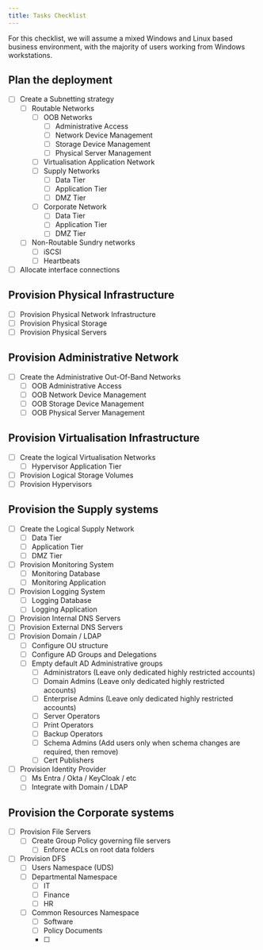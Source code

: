 ```yaml
---
title: Tasks Checklist
---
```


For this checklist, we will assume a mixed Windows and Linux based business environment, with the majority of users working from Windows workstations.

## Plan the deployment

- [ ] Create a Subnetting strategy
  - [ ] Routable Networks
    - [ ] OOB Networks
      - [ ] Administrative Access
      - [ ] Network Device Management
      - [ ] Storage Device Management
      - [ ] Physical Server Management
    - [ ] Virtualisation Application Network
    - [ ] Supply Networks
      - [ ] Data Tier
      - [ ] Application Tier
      - [ ] DMZ Tier
    - [ ] Corporate Network
      - [ ] Data Tier
      - [ ] Application Tier
      - [ ] DMZ Tier
  - [ ] Non-Routable Sundry networks
    - [ ] iSCSI
    - [ ] Heartbeats
- [ ] Allocate interface connections

## Provision Physical Infrastructure

- [ ] Provision Physical Network Infrastructure
- [ ] Provision Physical Storage
- [ ] Provision Physical Servers

## Provision Administrative Network
- [ ] Create the Administrative Out-Of-Band Networks
  - [ ] OOB Administrative Access
  - [ ] OOB Network Device Management 
  - [ ] OOB Storage Device Management
  - [ ] OOB Physical Server Management

## Provision Virtualisation Infrastructure
- [ ] Create the logical Virtualisation Networks
  - [ ] Hypervisor Application Tier
- [ ] Provision Logical Storage Volumes
- [ ] Provision Hypervisors

## Provision the Supply systems

- [ ] Create the Logical Supply Network
  - [ ] Data Tier
  - [ ] Application Tier
  - [ ] DMZ Tier
- [ ] Provision Monitoring System
  - [ ] Monitoring Database
  - [ ] Monitoring Application
- [ ] Provision Logging System
  - [ ] Logging Database
  - [ ] Logging Application
- [ ] Provision Internal DNS Servers
- [ ] Provision External DNS Servers
- [ ] Provision Domain / LDAP
  - [ ] Configure OU structure
  - [ ] Configure AD Groups and Delegations
  - [ ] Empty default AD Administrative groups
    - [ ] Administrators (Leave only dedicated highly restricted accounts)
    - [ ] Domain Admins (Leave only dedicated highly restricted accounts)
    - [ ] Enterprise Admins (Leave only dedicated highly restricted accounts)
    - [ ] Server Operators
    - [ ] Print Operators
    - [ ] Backup Operators
    - [ ] Schema Admins (Add users only when schema changes are required, then remove)
    - [ ] Cert Publishers
    
- [ ] Provision Identity Provider
  - [ ] Ms Entra / Okta / KeyCloak / etc
  - [ ] Integrate with Domain / LDAP

## Provision the Corporate systems

- [ ] Provision File Servers
  - [ ] Create Group Policy governing file servers
    - [ ] Enforce ACLs on root data folders
- [ ] Provision DFS
  - [ ] Users Namespace (UDS)
  - [ ] Departmental Namespace
    - [ ] IT
    - [ ] Finance
    - [ ] HR
  - [ ] Common Resources Namespace
    - [ ] Software
    - [ ] Policy Documents
    - [ ] 